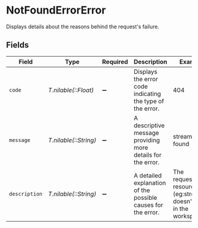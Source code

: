 # NotFoundErrorError

Displays details about the reasons behind the request's failure.


## Fields

| Field                                                               | Type                                                                | Required                                                            | Description                                                         | Example                                                             |
| ------------------------------------------------------------------- | ------------------------------------------------------------------- | ------------------------------------------------------------------- | ------------------------------------------------------------------- | ------------------------------------------------------------------- |
| `code`                                                              | *T.nilable(::Float)*                                                | :heavy_minus_sign:                                                  | Displays the error code indicating the type of the error.           | 404                                                                 |
| `message`                                                           | *T.nilable(::String)*                                               | :heavy_minus_sign:                                                  | A descriptive message providing more details for the error.         | stream not found                                                    |
| `description`                                                       | *T.nilable(::String)*                                               | :heavy_minus_sign:                                                  | A detailed explanation of the possible causes for the error.<br/>   | The requested resource (eg:streamId) doesn't exist in the workspace |